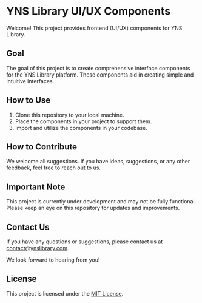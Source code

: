 # YNS Library UI/UX Components

Welcome! This project provides frontend (UI/UX) components for YNS Library.

## Goal

The goal of this project is to create comprehensive interface components for the YNS Library platform. These components aid in creating simple and intuitive interfaces.

## How to Use

1. Clone this repository to your local machine.
2. Place the components in your project to support them.
3. Import and utilize the components in your codebase.

## How to Contribute

We welcome all suggestions. If you have ideas, suggestions, or any other feedback, feel free to reach out to us.

## Important Note

This project is currently under development and may not be fully functional. Please keep an eye on this repository for updates and improvements.

## Contact Us

If you have any questions or suggestions, please contact us at [contact@ynslibrary.com](mailto:theyuunus@gmail.com).

We look forward to hearing from you!

## License

This project is licensed under the [MIT License](LICENSE).
